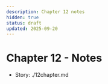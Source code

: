```yaml
---
description: Chapter 12 notes
hidden: true
status: draft
updated: 2025-09-20
---
```


# Chapter 12 - Notes

- Story: ./12chapter.md

